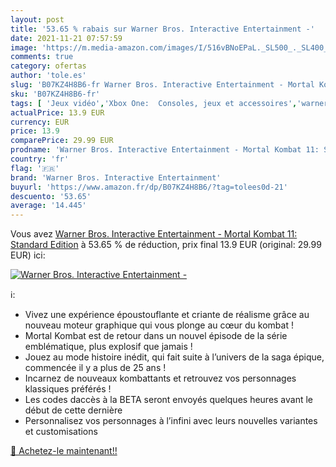 ```yaml
---
layout: post
title: '53.65 % rabais sur Warner Bros. Interactive Entertainment -'
date: 2021-11-21 07:57:59
image: 'https://m.media-amazon.com/images/I/516vBNoEPaL._SL500_._SL400_.jpg'
comments: true
category: ofertas
author: 'tole.es'
slug: 'B07KZ4H8B6-fr Warner Bros. Interactive Entertainment - Mortal Kombat 11:...'
sku: 'B07KZ4H8B6-fr'
tags: [ 'Jeux vidéo','Xbox One:  Consoles, jeux et accessoires','warner bros. interactive entertainment', ]
actualPrice: 13.9 EUR
currency: EUR
price: 13.9
comparePrice: 29.99 EUR
prodname: 'Warner Bros. Interactive Entertainment - Mortal Kombat 11: Standard Edition'
country: 'fr'
flag: '🇫🇷'
brand: 'Warner Bros. Interactive Entertainment'
buyurl: 'https://www.amazon.fr/dp/B07KZ4H8B6/?tag=tolees0d-21'
descuento: '53.65'
average: '14.445'
---
```


Vous avez [Warner Bros. Interactive Entertainment - Mortal Kombat 11: Standard Edition](https://www.amazon.fr/dp/B07KZ4H8B6/?tag=tolees0d-21)  à  53.65 % de réduction, prix final  13.9 EUR (original: 29.99 EUR) ici:

[![Warner Bros. Interactive Entertainment -](https://m.media-amazon.com/images/I/516vBNoEPaL._SL500_._SL400_.jpg)](https://www.amazon.fr/dp/B07KZ4H8B6/?tag=tolees0d-21)

ℹ️:

- Vivez une expérience époustouflante et criante de réalisme grâce au nouveau moteur graphique qui vous plonge au cœur du kombat !
- Mortal Kombat est de retour dans un nouvel épisode de la série emblématique, plus explosif que jamais !
- Jouez au mode histoire inédit, qui fait suite à l’univers de la saga épique, commencée il y a plus de 25 ans !
- Incarnez de nouveaux kombattants et retrouvez vos personnages klassiques préférés !
- Les codes daccès à la BETA seront envoyés quelques heures avant le début de cette dernière
- Personnalisez vos personnages à l’infini avec leurs nouvelles variantes et customisations

[🛒 Achetez-le maintenant!!](https://www.amazon.fr/dp/B07KZ4H8B6/?tag=tolees0d-21)
